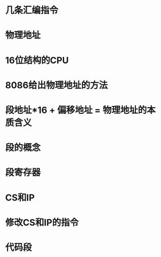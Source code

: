 # 几条汇编指令
# 物理地址
# 16位结构的CPU
# 8086给出物理地址的方法
# 段地址*16 + 偏移地址 = 物理地址的本质含义
# 段的概念
# 段寄存器
# CS和IP
# 修改CS和IP的指令
# 代码段